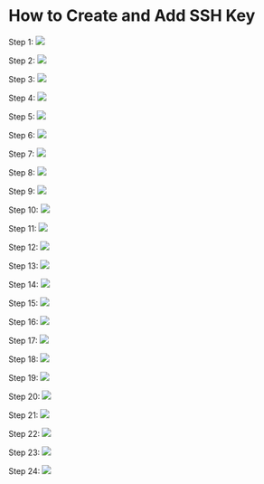 # How to Create and Add SSH Key

Step 1:
![](../z-attachments/1.png)

Step 2:
![](../z-attachments/2.png)

Step 3:
![](../z-attachments/3.png)

Step 4:
![](../z-attachments/4.png)

Step 5:
![](../z-attachments/5.png)

Step 6:
![](../z-attachments/6.png)

Step 7:
![](../z-attachments/7.png)

Step 8:
![](../z-attachments/8.png)

Step 9:
![](../z-attachments/9.png)

Step 10:
![](../z-attachments/10.png)

Step 11:
![](../z-attachments/11.png)

Step 12:
![](../z-attachments/12.png)

Step 13:
![](../z-attachments/13.png)

Step 14:
![](../z-attachments/14.png)

Step 15:
![](../z-attachments/15.png)

Step 16:
![](../z-attachments/16.png)

Step 17:
![](../z-attachments/17.png)

Step 18:
![](../z-attachments/18.png)

Step 19:
![](../z-attachments/19.png)

Step 20:
![](../z-attachments/20.png)

Step 21:
![](../z-attachments/21.png)

Step 22:
![](../z-attachments/22.png)

Step 23:
![](../z-attachments/23.png)

Step 24:
![](../z-attachments/24.png)


